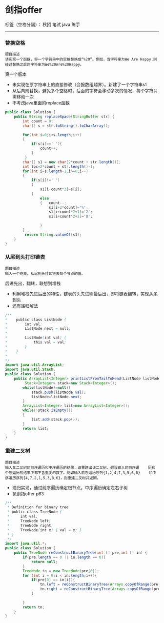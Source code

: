 ﻿# 剑指offer

标签（空格分隔）： 秋招 笔试 java 练手

---

### 替换空格
    题目描述
    请实现一个函数，将一个字符串中的空格替换成“%20”。例如，当字符串为We Are Happy.则经过替换之后的字符串为We%20Are%20Happy。

第一个版本

 - 未实现在原字符串上的直接修改（会报数组越界）。新建了一个字符串s1
 - 从后向前替换，避免多个空格时，后面的字符会移动多次的情况，每个字符只需移动一次
 - 不考虑java里面的replace函数


```java
public class Solution {
    public String replaceSpace(StringBuffer str) {
        int count = 0;
        char[] s = str.toString().toCharArray();
        
        for(int i=0;i<s.length;i++)
        {
            if(s[i]==' '){
                count++;
            }
         }
        char[] s1 = new char[2*count + str.length()];
        int loc=2*count + str.length()-1;
        for(int i=s.length-1;i>=0;i--)
        {
            if(s[i]!=' ')
            {
                s1[i+count*2]=s[i];
            }
                else
                {   count--;
                    s1[i+2*count]='%';
                    s1[i+count*2+1]='2';
                    s1[i+count*2+2]='0';
                    
                }
        }
    	 return String.valueOf(s1);
    }
}
```

### 从尾到头打印链表
    题目描述
    输入一个链表，从尾到头打印链表每个节点的值。
后进先出，翻转，联想到堆栈

 - 利用堆栈先进后出的特性，链表的头先进则最后出，即将链表翻转，实现从尾到头
 - 还有递归解法

```java
/**
*    public class ListNode {
*        int val;
*        ListNode next = null;
*
*        ListNode(int val) {
*            this.val = val;
*        }
*    }
*
*/
import java.util.ArrayList;
import java.util.Stack;
public class Solution {
    public ArrayList<Integer> printListFromTailToHead(ListNode listNode) {
         Stack<Integer> stack=new Stack<Integer>();
        while(listNode!=null){
            stack.push(listNode.val);
            listNode=listNode.next;
        }
        ArrayList<Integer> list=new ArrayList<Integer>();
        while(!stack.isEmpty())
        {
            list.add(stack.pop());
        }
        return list;
    }
}
```

### 重建二叉树
    题目描述
    输入某二叉树的前序遍历和中序遍历的结果，请重建出该二叉树。假设输入的前序遍    历和中序遍历的结果中都不含重复的数字。例如输入前序遍历序列{1,2,4,7,3,5,6,8}    和中序遍历序列{4,7,2,1,5,3,8,6}，则重建二叉树并返回。
    

 - 递归实现，通过前序遍历确定根节点，中序遍历确定左右子树
 - 见剑指offer p63

    
```java
/**
 * Definition for binary tree
 * public class TreeNode {
 *     int val;
 *     TreeNode left;
 *     TreeNode right;
 *     TreeNode(int x) { val = x; }
 * }
 */
import java.util.*;
public class Solution {
    public TreeNode reConstructBinaryTree(int [] pre,int [] in) {
        if(pre.length == 0 || in.length == 0){
            return null;
        }
        TreeNode tn = new TreeNode(pre[0]);
        for (int i = 0;i < in.length;i++){
            if(pre[0] == in[i]){
                tn.left = reConstructBinaryTree(Arrays.copyOfRange(pre,1,i+1),Arrays.copyOfRange(in,0,i));
                tn.right = reConstructBinaryTree(Arrays.copyOfRange(pre,i+1,pre.length),Arrays.copyOfRange(in,i+1,in.length));
            }
             
        }
        return tn;
    }
}
```